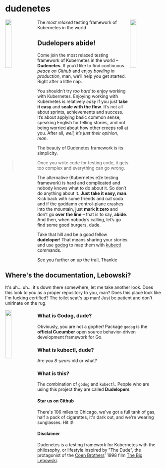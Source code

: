 # dudenetes

<img src="https://dudeism.com/wp-content/uploads/2010/02/dude-vinci.png" align="left" width="20%">
<img src="https://upload.wikimedia.org/wikipedia/en/0/00/Kubernetes_%28container_engine%29.png" align="right" width="20%">

The *most relaxed* testing framework of Kubernetes in the world

## Dudelopers abide!

Come join the most relaxed testing framework of Kubernetes in the world – **Dudenetes**. If you’d like to find continuous *peace on Github* and enjoy *bowling in production*, man, we’ll help you get started. Right after a little nap.

You shouldn’t try *too hard* to enjoy working with Kubernetes. Enjoying working with Kubernetes is relatively *easy* if you just **take it easy** and **scale with the flow**. It’s not all about sprints, achievements and success. It’s about applying basic common sense, speaking English for telling stories, and not being worried about how other creeps roll at you. After all, *well, it’s just their opinion, man*.

The beauty of Dudenetes framework is its simplicity. 

> Once you write code for testing code, it gets too complex and everything can go wrong.

The alternative (Kubernetes e2e testing framework) is hard and complicated and nobody knows what to do about it. So don’t do anything about it. **Just take it easy, man**. Kick back with some friends and oat soda and if the goddamn control-plane crashes into the mountain, just **mark it zero** and don’t go **over the line** – that is to say, **abide**. And then, when nobody’s calling, let’s go find some good burgers, dude. 

Take that hill and be a good fellow **dudeloper**! That means sharing your stories and use [godog](https://github.com/DATA-DOG/godog) to map them with [kubectl](https://kubernetes.io/docs/reference/kubectl/overview/) commands.

See you further on up the trail,
Thankie

## Where's the documentation, Lebowski?

It's uh... uh... it's down there somewhere, let me take another look. Does this look to you as a proper repository to you, man? Does this place look like I'm fucking certified? The toilet seat's up man!
Just be patient and don't unirinate on the rug.

<img src="https://github.com/DATA-DOG/godog/raw/master/logo.png" align="left" width="20%">

### What is Godog, dude?

Obviously, you are not a gopher! Package `godog` is the **official Cucumber** open source behavior-driven development framework for Go.

### What is kubectl, dude?

Are you *8-years* old or what?

### What is this?

The combination of `godog` and `kubectl`. People who are using this project they are called **Dudelopers**

#### Star us on Github

There's 106 miles to Chicago, we've got a full tank of gas, half a pack of cigarettes, it's dark out, and we're wearing sunglasses. Hit it!

#### Disclaimer

Dudenetes is a testing framework for Kubernetes with the philosophy, or lifestyle inspired by "The Dude", the protagonist of the [Coen Brothers](https://en.wikipedia.org/wiki/Coen_Brothers)' 1998 film [The Big Lebowski](https://en.wikipedia.org/wiki/The_Big_Lebowski).
